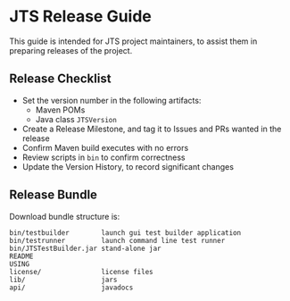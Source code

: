 # JTS Release Guide

This guide is intended for JTS project maintainers, 
to assist them in preparing releases of the project.

## Release Checklist

* Set the version number in the following artifacts:
  * Maven POMs
  * Java class `JTSVersion`
* Create a Release Milestone, and tag it to Issues and PRs wanted in the release
* Confirm Maven build executes with no errors
* Review scripts in `bin` to confirm correctness
* Update the Version History, to record significant changes

## Release Bundle

Download bundle structure is:

    bin/testbuilder        launch gui test builder application 
    bin/testrunner         launch command line test runner
    bin/JTSTestBuilder.jar stand-alone jar 
    README
    USING
    license/               license files
    lib/                   jars
    api/                   javadocs
